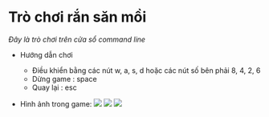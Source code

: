 # Trò chơi rắn săn mồi

*_Đây là trò chơi trên cửa sổ command line_*

- Hướng dẫn chơi
  - Điều khiển bằng các nút w, a, s, d hoặc các nút số bên phải 8, 4, 2, 6
  - Dừng game : space
  - Quay lại : esc

- Hình ảnh trong game:
    ![](https://raw.githubusercontent.com/sunny-THS/Programming_language/master/C_language/game/snakeGame/img/menuGame.PNG)
    ![](https://raw.githubusercontent.com/sunny-THS/Programming_language/master/C_language/game/snakeGame/img/SetUserName.PNG)
    ![](https://raw.githubusercontent.com/sunny-THS/Programming_language/master/C_language/game/snakeGame/img/startGame.PNG)
